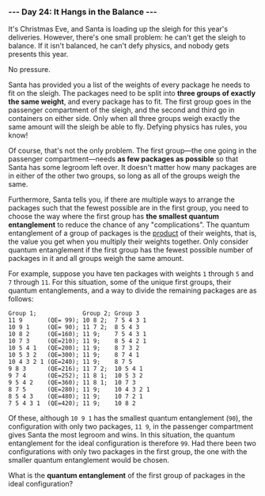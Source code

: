 ### --- Day 24: It Hangs in the Balance ---

It's Christmas Eve, and Santa is loading up the sleigh for this year's
deliveries. However, there's one small problem: he can't get the sleigh to
balance. If it isn't balanced, he can't defy physics, and nobody gets
presents this year.

No pressure.

Santa has provided you a list of the weights of every package he needs to
fit on the sleigh. The packages need to be split into **three groups of
exactly the same weight**, and every package has to fit. The first group goes
in the passenger compartment of the sleigh, and the second and third go in
containers on either side. Only when all three groups weigh exactly the
same amount will the sleigh be able to fly. Defying physics has rules, you
know!

Of course, that's not the only problem. The first group—the one going in
the passenger compartment—needs **as few packages as possible** so that Santa
has some legroom left over. It doesn't matter how many packages are in
either of the other two groups, so long as all of the groups weigh the
same.

Furthermore, Santa tells you, if there are multiple ways to arrange the
packages such that the fewest possible are in the first group, you need to
choose the way where the first group has **the smallest quantum entanglement**
to reduce the chance of any "complications". The quantum entanglement of a
group of packages is the [product](https://en.wikipedia.org/wiki/Product_%28mathematics%29) of their weights, that is, the value you
get when you multiply their weights together. Only consider quantum
entanglement if the first group has the fewest possible number of packages
in it and all groups weigh the same amount.

For example, suppose you have ten packages with weights `1` through `5` and `7`
through `11`. For this situation, some of the unique first groups, their
quantum entanglements, and a way to divide the remaining packages are as
follows:

```
Group 1;             Group 2; Group 3
11 9       (QE= 99); 10 8 2;  7 5 4 3 1
10 9 1     (QE= 90); 11 7 2;  8 5 4 3
10 8 2     (QE=160); 11 9;    7 5 4 3 1
10 7 3     (QE=210); 11 9;    8 5 4 2 1
10 5 4 1   (QE=200); 11 9;    8 7 3 2
10 5 3 2   (QE=300); 11 9;    8 7 4 1
10 4 3 2 1 (QE=240); 11 9;    8 7 5
9 8 3      (QE=216); 11 7 2;  10 5 4 1
9 7 4      (QE=252); 11 8 1;  10 5 3 2
9 5 4 2    (QE=360); 11 8 1;  10 7 3
8 7 5      (QE=280); 11 9;    10 4 3 2 1
8 5 4 3    (QE=480); 11 9;    10 7 2 1
7 5 4 3 1  (QE=420); 11 9;    10 8 2
```

Of these, although `10 9 1` has the smallest quantum entanglement (`90`), the
configuration with only two packages, `11 9`, in the passenger compartment
gives Santa the most legroom and wins. In this situation, the quantum
entanglement for the ideal configuration is therefore `99`. Had there been
two configurations with only two packages in the first group, the one with
the smaller quantum entanglement would be chosen.

What is the **quantum entanglement** of the first group of packages in the
ideal configuration?
